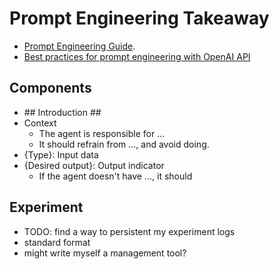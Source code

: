 # Prompt Engineering Takeaway

- [Prompt Engineering Guide](https://www.promptingguide.ai/).
- [Best practices for prompt engineering with OpenAI API](https://help.openai.com/en/articles/6654000-best-practices-for-prompt-engineering-with-openai-api)


## Components

- \## Introduction ##
- Context
  - The agent is responsible for ...
  - It should refrain from ..., and avoid doing.
- {Type}: Input data
- {Desired output}: Output indicator
  - If the agent doesn't have ..., it should


## Experiment

- TODO: find a way to persistent my experiment logs
- standard format
- might write myself a management tool?


